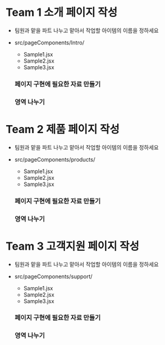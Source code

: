 # Team 1 소개 페이지 작성

- 팀원과 맡을 파트 나누고 맡아서 작업할 아이템의 이름을 정하세요
- src/pageComponents/Intro/

  - Sample1.jsx
  - Sample2.jsx
  - Sample3.jsx

  ### 페이지 구현에 필요한 자료 만들기

  ### 영역 나누기

# Team 2 제품 페이지 작성

- 팀원과 맡을 파트 나누고 맡아서 작업할 아이템의 이름을 정하세요
- src/pageComponents/products/

  - Sample1.jsx
  - Sample2.jsx
  - Sample3.jsx

  ### 페이지 구현에 필요한 자료 만들기

  ### 영역 나누기

# Team 3 고객지원 페이지 작성

- 팀원과 맡을 파트 나누고 맡아서 작업할 아이템의 이름을 정하세요
- src/pageComponents/support/

  - Sample1.jsx
  - Sample2.jsx
  - Sample3.jsx

  ### 페이지 구현에 필요한 자료 만들기

  ### 영역 나누기
